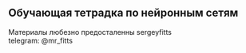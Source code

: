 ## Обучающая тетрадка по нейронным сетям
Материалы любезно предосталенны sergeyfitts<br>
telegram: @mr_fitts
